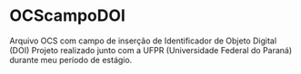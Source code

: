 # OCScampoDOI
Arquivo OCS com campo de inserção de Identificador de Objeto Digital (DOI)
Projeto realizado junto com a UFPR (Universidade Federal do Paraná) durante meu período de estágio.
